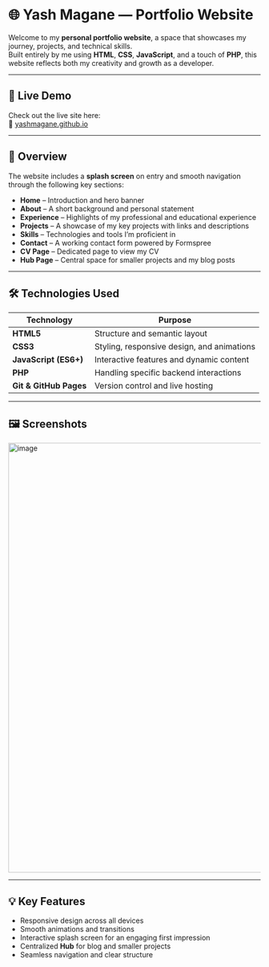 # 🌐 Yash Magane — Portfolio Website

Welcome to my **personal portfolio website**, a space that showcases my journey, projects, and technical skills.  
Built entirely by me using **HTML**, **CSS**, **JavaScript**, and a touch of **PHP**, this website reflects both my creativity and growth as a developer.

---

## 🚀 Live Demo

Check out the live site here:  
🔗 [yashmagane.github.io](https://yashmagane.github.io)

---

## 🧩 Overview

The website includes a **splash screen** on entry and smooth navigation through the following key sections:

- **Home** – Introduction and hero banner  
- **About** – A short background and personal statement  
- **Experience** – Highlights of my professional and educational experience  
- **Projects** – A showcase of my key projects with links and descriptions  
- **Skills** – Technologies and tools I’m proficient in  
- **Contact** – A working contact form powered by Formspree  
- **CV Page** – Dedicated page to view my CV  
- **Hub Page** – Central space for smaller projects and my blog posts  

---

## 🛠️ Technologies Used

| Technology | Purpose |
|-------------|----------|
| **HTML5** | Structure and semantic layout |
| **CSS3** | Styling, responsive design, and animations |
| **JavaScript (ES6+)** | Interactive features and dynamic content |
| **PHP** | Handling specific backend interactions |
| **Git & GitHub Pages** | Version control and live hosting |

---

## 🖼️ Screenshots

<img width="1895" height="856" alt="image" src="https://github.com/user-attachments/assets/9bb2c0ed-1934-47b9-85ad-95455fd6d45f" />


---

## 💡 Key Features

- Responsive design across all devices  
- Smooth animations and transitions  
- Interactive splash screen for an engaging first impression  
- Centralized **Hub** for blog and smaller projects  
- Seamless navigation and clear structure
